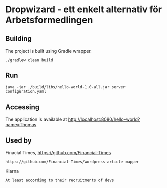 # Dropwizard - ett enkelt alternativ för Arbetsformedlingen

## Building

The project is built using Gradle wrapper.

    ./gradlew clean build
    
## Run

    java -jar ./build/libs/hello-world-1.0-all.jar server configuration.yaml 
    
## Accessing

The application is available at [http://localhost:8080/hello-world?name=Thomas](http://localhost:8080/hello-world?name=Thomas)


## Used by

Finacial Times, https://github.com/Financial-Times

    https://github.com/Financial-Times/wordpress-article-mapper
    
Klarna

    At least according to their recruitments of devs     